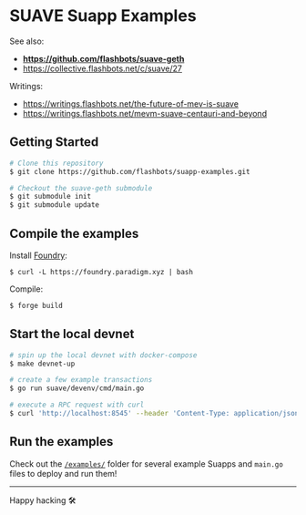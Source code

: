# SUAVE Suapp Examples

See also:

- **https://github.com/flashbots/suave-geth**
- https://collective.flashbots.net/c/suave/27

Writings:

- https://writings.flashbots.net/the-future-of-mev-is-suave
- https://writings.flashbots.net/mevm-suave-centauri-and-beyond

## Getting Started

```bash
# Clone this repository
$ git clone https://github.com/flashbots/suapp-examples.git

# Checkout the suave-geth submodule
$ git submodule init
$ git submodule update
```

## Compile the examples

Install [Foundry](https://getfoundry.sh/):

```
$ curl -L https://foundry.paradigm.xyz | bash
```

Compile:

```bash
$ forge build
```

## Start the local devnet

```bash
# spin up the local devnet with docker-compose
$ make devnet-up

# create a few example transactions
$ go run suave/devenv/cmd/main.go

# execute a RPC request with curl
$ curl 'http://localhost:8545' --header 'Content-Type: application/json' --data '{ "jsonrpc":"2.0", "method":"eth_blockNumber", "params":[], "id":83 }'
```

## Run the examples

Check out the [`/examples/`](/examples/) folder for several example Suapps and `main.go` files to deploy and run them!

---

Happy hacking 🛠️
